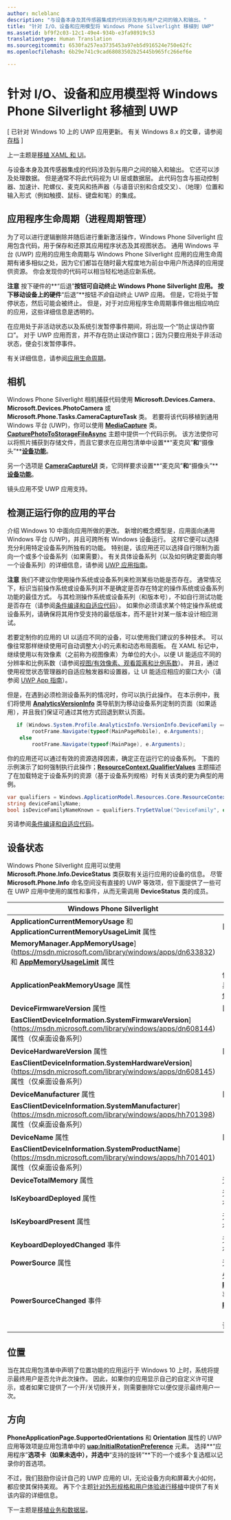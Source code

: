 ```yaml
---
author: mcleblanc
description: "与设备本身及其传感器集成的代码涉及到与用户之间的输入和输出。"
title: "针对 I/O、设备和应用模型将 Windows Phone Silverlight 移植到 UWP"
ms.assetid: bf9f2c03-12c1-49e4-934b-e3fa98919c53
translationtype: Human Translation
ms.sourcegitcommit: 6530fa257ea3735453a97eb5d916524e750e62fc
ms.openlocfilehash: 6b29e741c9cad68083502b25445b965fc266ef6e

---
```


#  针对 I/O、设备和应用模型将 Windows Phone Silverlight 移植到 UWP

\[ 已针对 Windows 10 上的 UWP 应用更新。 有关 Windows 8.x 的文章，请参阅[存档](http://go.microsoft.com/fwlink/p/?linkid=619132) \]

上一主题是[移植 XAML 和 UI](wpsl-to-uwp-porting-xaml-and-ui.md)。

与设备本身及其传感器集成的代码涉及到与用户之间的输入和输出。 它还可以涉及处理数据。 但是通常不将此代码视为 UI 层或数据层。 此代码包含与振动控制器、加速计、陀螺仪、麦克风和扬声器（与语音识别和合成交叉）、（地理）位置和输入形式（例如触摸、鼠标、键盘和笔）的集成。

## 应用程序生命周期（进程周期管理）

为了可以进行逻辑删除并随后进行重新激活操作，Windows Phone Silverlight 应用包含代码，用于保存和还原其应用程序状态及其视图状态。 通用 Windows 平台 (UWP) 应用的应用生命周期与 Windows Phone Silverlight 应用的应用生命周期有诸多相似之处，因为它们都旨在随时最大程度地为前台中用户所选择的应用提供资源。 你会发现你的代码可以相当轻松地适应新系统。

**注意** 按下硬件的**“后退”**按钮可自动终止 Windows Phone Silverlight 应用。 按下移动设备上的硬件**“后退”**按钮*不会*自动终止 UWP 应用。 但是，它将处于暂停状态，然后可能会被终止。 但是，对于对应用程序生命周期事件做出相应响应的应用，这些详细信息是透明的。

在应用处于非活动状态以及系统引发暂停事件期间，将出现一个“防止误动作窗口”。 对于 UWP 应用而言，并不存在防止误动作窗口；因为只要应用处于非活动状态，便会引发暂停事件。

有关详细信息，请参阅[应用生命周期](https://msdn.microsoft.com/library/windows/apps/mt243287)。

## 相机

Windows Phone Silverlight 相机捕获代码使用 **Microsoft.Devices.Camera**、**Microsoft.Devices.PhotoCamera** 或 **Microsoft.Phone.Tasks.CameraCaptureTask** 类。 若要将该代码移植到通用 Windows 平台 (UWP)，你可以使用 [**MediaCapture**](https://msdn.microsoft.com/library/windows/apps/br241124) 类。 [
            **CapturePhotoToStorageFileAsync**](https://msdn.microsoft.com/library/windows/apps/hh700836) 主题中提供一个代码示例。 该方法使你可以将照片捕获到存储文件，而且它要求在应用包清单中设置**“麦克风”**和**“摄像头”**[**设备功能**](https://msdn.microsoft.com/library/windows/apps/dn934747)。

另一个选项是 [**CameraCaptureUI**](https://msdn.microsoft.com/library/windows/apps/br241030) 类，它同样要求设置**“麦克风”**和**“摄像头”**[**设备功能**](https://msdn.microsoft.com/library/windows/apps/dn934747)。

镜头应用不受 UWP 应用支持。

## 检测正运行你的应用的平台

介绍 Windows 10 中面向应用所做的更改。 新增的概念模型是，应用面向通用 Windows 平台 (UWP)，并且可跨所有 Windows 设备运行。 这样它便可以选择充分利用特定设备系列所独有的功能。 特别是，该应用还可以选择自行限制为面向一个或多个设备系列（如果需要）。 有关具体设备系列（以及如何确定要面向哪一个设备系列）的详细信息，请参阅 [UWP 应用指南](https://msdn.microsoft.com/library/windows/apps/dn894631)。

**注意** 我们不建议你使用操作系统或设备系列来检测某些功能是否存在。 通常情况下，标识当前操作系统或设备系列并不是确定是否存在特定的操作系统或设备系列功能的最佳方式。 与其检测操作系统或设备系列（和版本号），不如自行测试功能是否存在（请参阅[条件编译和自适应代码](wpsl-to-uwp-porting-to-a-uwp-project.md#conditional-compilation)）。 如果你必须请求某个特定操作系统或设备系列，请确保将其用作受支持的最低版本，而不是针对某一版本设计相应测试。

若要定制你的应用的 UI 以适应不同的设备，可以使用我们建议的多种技术。 可以像往常那样继续使用可自动调整大小的元素和动态布局面板。 在 XAML 标记中，继续使用以有效像素（之前称为视图像素）为单位的大小，以便 UI 能适应不同的分辨率和比例系数（请参阅[视图/有效像素、观看距离和比例系数](wpsl-to-uwp-porting-xaml-and-ui.md#effective-pixels)）。 并且，通过使用视觉状态管理器的自适应触发器和设置器，让 UI 能适应相应的窗口大小（请参阅 [UWP App 指南](https://msdn.microsoft.com/library/windows/apps/dn894631)）。

但是，在遇到必须检测设备系列的情况时，你可以执行此操作。 在本示例中，我们将使用 [**AnalyticsVersionInfo**](https://msdn.microsoft.com/library/windows/apps/dn960165) 类导航到为移动设备系列定制的页面（如果适用），并且我们保证可通过其他方式回退到默认页面。

```csharp
   if (Windows.System.Profile.AnalyticsInfo.VersionInfo.DeviceFamily == "Windows.Mobile")
        rootFrame.Navigate(typeof(MainPageMobile), e.Arguments);
    else
        rootFrame.Navigate(typeof(MainPage), e.Arguments);
```

你的应用还可以通过有效的资源选择因素，确定正在运行它的设备系列。 下面的示例演示了如何强制执行此操作；[**ResourceContext.QualifierValues**](https://msdn.microsoft.com/library/windows/apps/br206071) 主题描述了在加载特定于设备系列的资源（基于设备系列规格）时有关该类的更为典型的用例。

```csharp
var qualifiers = Windows.ApplicationModel.Resources.Core.ResourceContext.GetForCurrentView().QualifierValues;
string deviceFamilyName;
bool isDeviceFamilyNameKnown = qualifiers.TryGetValue("DeviceFamily", out deviceFamilyName);
```

另请参阅[条件编译和自适应代码](wpsl-to-uwp-porting-to-a-uwp-project.md#conditional-compilation)。

## 设备状态

Windows Phone Silverlight 应用可以使用 **Microsoft.Phone.Info.DeviceStatus** 类获取有关运行应用的设备的信息。 尽管 **Microsoft.Phone.Info** 命名空间没有直接的 UWP 等效项，但下面提供了一些可在 UWP 应用中使用的属性和事件，从而无需调用 **DeviceStatus** 类的成员。

| Windows Phone Silverlight                                                               | UWP                                                                                                                                                                                                                                                                                                                                |
|-----------------------------------------------------------------------------------------|------------------------------------------------------------------------------------------------------------------------------------------------------------------------------------------------------------------------------------------------------------------------------------------------------------------------------------|
| **ApplicationCurrentMemoryUsage** 和 **ApplicationCurrentMemoryUsageLimit** 属性 | [
            **MemoryManager.AppMemoryUsage**](https://msdn.microsoft.com/library/windows/apps/dn633832) 和 [**AppMemoryUsageLimit**](https://msdn.microsoft.com/library/windows/apps/dn633836) 属性                                                                                                                                    |
| **ApplicationPeakMemoryUsage** 属性                                                 | 使用 Visual Studio 中的内存分析工具。 有关详细信息，请参阅[分析内存使用量](http://msdn.microsoft.com/library/windows/apps/dn645469.aspx)。                                                                                                                                                                          |
| **DeviceFirmwareVersion** 属性                                                      | [
            **EasClientDeviceInformation.SystemFirmwareVersion**](https://msdn.microsoft.com/library/windows/apps/dn608144) 属性（仅桌面设备系列）                                                                                                                                                                             |
| **DeviceHardwareVersion** 属性                                                      | [
            **EasClientDeviceInformation.SystemHardwareVersion**](https://msdn.microsoft.com/library/windows/apps/dn608145) 属性（仅桌面设备系列）                                                                                                                                                                             |
| **DeviceManufacturer** 属性                                                         | [
            **EasClientDeviceInformation.SystemManufacturer**](https://msdn.microsoft.com/library/windows/apps/hh701398) 属性（仅桌面设备系列）                                                                                                                                                                                |
| **DeviceName** 属性                                                                 | [
            **EasClientDeviceInformation.SystemProductName**](https://msdn.microsoft.com/library/windows/apps/hh701401) 属性（仅桌面设备系列）                                                                                                                                                                                 |
| **DeviceTotalMemory** 属性                                                          | 无等效项                                                                                                                                                                                                                                                                                                                      |
| **IsKeyboardDeployed** 属性                                                         | 无等效项。 此属性为移动设备提供了有关不常用的硬件键盘的信息。                                                                                                                                                                                                        |
| **IsKeyboardPresent** 属性                                                          | 无等效项。 此属性为移动设备提供了有关不常用的硬件键盘的信息。                                                                                                                                                                                                        |
| **KeyboardDeployedChanged** 事件                                                       | 无等效项。 此属性为移动设备提供了有关不常用的硬件键盘的信息。                                                                                                                                                                                                        |
| **PowerSource** 属性                                                                | 无等效项                                                                                                                                                                                                                                                                                                                      |
| **PowerSourceChanged** 事件                                                            | 处理 [**RemainingChargePercentChanged**](https://msdn.microsoft.com/library/windows/apps/jj207240) 事件（仅移动设备系列）。 当 [**RemainingChargePercent**](https://msdn.microsoft.com/library/windows/apps/jj207239) 属性的值 （仅移动设备系列）下降 1% 时引发该事件。 |

## 位置

当在其应用包清单中声明了位置功能的应用运行于 Windows 10 上时，系统将提示最终用户是否允许此次操作。 因此，如果你的应用显示自己的自定义许可提示，或者如果它提供了一个开/关切换开关，则需要删除它以便仅提示最终用户一次。

## 方向

**PhoneApplicationPage.SupportedOrientations** 和 **Orientation** 属性的 UWP 应用等效项是应用包清单中的 [**uap:InitialRotationPreference**](https://msdn.microsoft.com/library/windows/apps/dn934798) 元素。 选择**“应用程序”**选项卡（如果未选中），并选中**“支持的旋转”**下的一个或多个复选框以记录你的首选项。

不过，我们鼓励你设计自己的 UWP 应用的 UI，无论设备方向和屏幕大小如何，都应使其保持美观。 再下个主题[针对外形规格和用户体验进行移植](wpsl-to-uwp-form-factors-and-ux.md)中提供了有关该内容的详细信息。

下一主题是[移植业务和数据层](wpsl-to-uwp-business-and-data.md)。




<!--HONumber=Jun16_HO4-->


